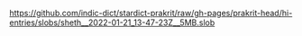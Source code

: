 https://github.com/indic-dict/stardict-prakrit/raw/gh-pages/prakrit-head/hi-entries/slobs/sheth__2022-01-21_13-47-23Z__5MB.slob  
